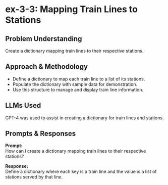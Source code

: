 # ex-3-3: Mapping Train Lines to Stations

## Problem Understanding
Create a dictionary mapping train lines to their respective stations.

## Approach & Methodology
- Define a dictionary to map each train line to a list of its stations.
- Populate the dictionary with sample data for demonstration.
- Use this structure to manage and display train line information.

## LLMs Used
GPT-4 was used to assist in creating a dictionary for train lines and stations.

## Prompts & Responses
**Prompt:**  
How can I create a dictionary mapping train lines to their respective stations?

**Response:**  
Define a dictionary where each key is a train line and the value is a list of stations served by that line.
